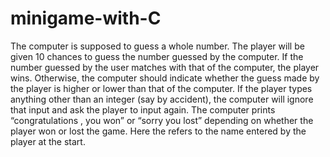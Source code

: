 # minigame-with-C
The computer is supposed to guess a whole number.
The player will be given 10 chances to guess the number guessed by the computer. If the number guessed by the user matches with that of the computer, the player wins. Otherwise, the computer should indicate whether the guess made by the player is higher or lower than that of the computer.
If the player types anything other than an integer (say by accident), the computer will ignore that input and ask the player to input again.
The computer prints “congratulations <name of the player>, you won” or “sorry <name of the player> you lost” depending on whether the player won or lost the game. Here the <name of the player> refers to the name entered by the player at the start. 
